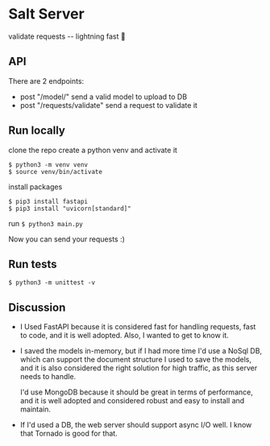 # Salt Server
validate requests -- lightning fast 💨

## API
There are 2 endpoints:
  - post "/model/"
  send a valid model to upload to DB
  - post "/requests/validate"
  send a request to validate it

## Run locally
clone the repo
create a python venv and activate it
```
$ python3 -m venv venv
$ source venv/bin/activate
```
install packages
```
$ pip3 install fastapi
$ pip3 install "uvicorn[standard]"
```
run
```$ python3 main.py```

Now you can send your requests :)

## Run tests
```$ python3 -m unittest -v```

## Discussion
  - I Used FastAPI because it is considered fast for handling requests,
   fast to code, and it is well adopted.
  Also, I wanted to get to know it.
  - I saved the models in-memory,
   but if I had more time I'd use a NoSql DB,
   which can support the document structure I used to save the models,
   and it is also considered the right solution for high traffic,
   as this server needs to handle.

    I'd use MongoDB because it should be great in terms of performance,
   and it is well adopted and considered robust and easy to install and maintain.

  - If I'd used a DB, the web server should support async I/O well.
   I know that Tornado is good for that.

